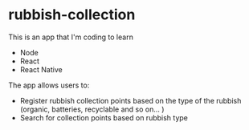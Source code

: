 # rubbish-collection

This is an app that I'm coding to learn

- Node
- React
- React Native

The app allows users to:

- Register rubbish collection points based on the type of the rubbish (organic, batteries, recyclable and so on... )
- Search for collection points based on rubbish type
